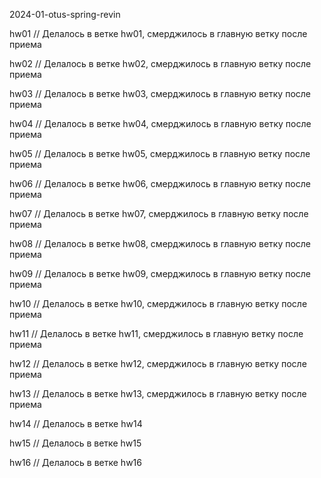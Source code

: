 2024-01-otus-spring-revin

hw01 // Делалось в ветке hw01, смерджилось в главную ветку после приема

hw02 // Делалось в ветке hw02, смерджилось в главную ветку после приема

hw03 // Делалось в ветке hw03, смерджилось в главную ветку после приема

hw04 // Делалось в ветке hw04, смерджилось в главную ветку после приема

hw05 // Делалось в ветке hw05, смерджилось в главную ветку после приема

hw06 // Делалось в ветке hw06, смерджилось в главную ветку после приема

hw07 // Делалось в ветке hw07, смерджилось в главную ветку после приема

hw08 // Делалось в ветке hw08, смерджилось в главную ветку после приема

hw09 // Делалось в ветке hw09, смерджилось в главную ветку после приема

hw10 // Делалось в ветке hw10, смерджилось в главную ветку после приема

hw11 // Делалось в ветке hw11, смерджилось в главную ветку после приема

hw12 // Делалось в ветке hw12, смерджилось в главную ветку после приема

hw13 // Делалось в ветке hw13, смерджилось в главную ветку после приема

hw14 // Делалось в ветке hw14

hw15 // Делалось в ветке hw15

hw16 // Делалось в ветке hw16

